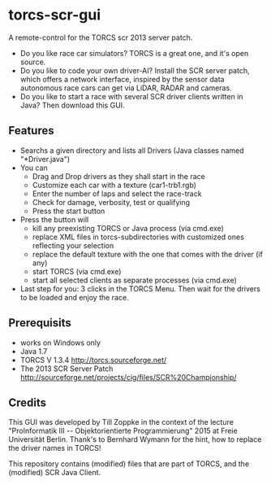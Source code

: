 # torcs-scr-gui
A remote-control for the TORCS scr 2013 server patch.

* Do you like race car simulators? TORCS is a great one, and it's open source.
* Do you like to code your own driver-AI? Install the SCR server patch, which offers a network interface, inspired by the sensor data autonomous race cars can get via LiDAR, RADAR and cameras.
* Do you like to start a race with several SCR driver clients written in Java? Then download this GUI.
 
## Features
* Searchs a given directory and lists all Drivers (Java classes named "*Driver.java")
* You can 
  * Drag and Drop drivers as they shall start in the race
  * Customize each car with a texture (car1-trb1.rgb)
  * Enter the number of laps and select the race-track
  * Check for damage, verbosity, test or qualifying
  * Press the start button
* Press the button will 
  * kill any preexisting TORCS or Java process (via cmd.exe)
  * replace XML files in torcs-subdirectories with customized ones reflecting your selection
  * replace the default texture with the one that comes with the driver (if any)
  * start TORCS (via cmd.exe)
  * start all selected clients as separate processes (via cmd.exe)
* Last step for you: 3 clicks in the TORCS Menu. Then wait for the drivers to be loaded and enjoy the race.

## Prerequisits
* works on Windows only
* Java 1.7
* TORCS V 1.3.4 http://torcs.sourceforge.net/
* The 2013 SCR Server Patch http://sourceforge.net/projects/cig/files/SCR%20Championship/
 
## Credits
This GUI was developed by Till Zoppke in the context of the lecture "ProInformatik III -- Objektorientierte Programmierung" 2015 at Freie Universität Berlin. Thank's to Bernhard Wymann for the hint, how to replace the driver names in TORCS!

This repository contains (modified) files that are part of TORCS, and the (modified) SCR Java Client.

